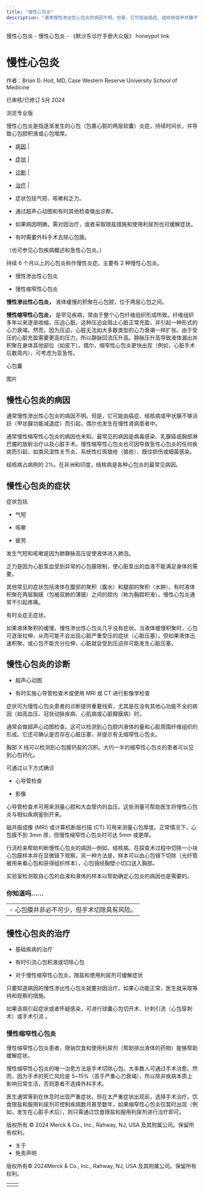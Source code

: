 ```yaml
---
title: "慢性心包炎"
description: "通常慢性渗出性心包炎的病因不明。但是，它可能由癌症、结核病或甲状腺不够活跃（甲状腺功能减退症）而引起，偶尔也发生在慢性肾病患者中。"
---
```


﻿慢性心包炎 \- 慢性心包炎 \- 《默沙东诊疗手册大众版》 honeypot link

# 慢性心包炎

作者：Brian D. Hoit, MD, Case Western Reserve University School of Medicine

已审核/已修订 5月 2024

浏览专业版

慢性心包炎是指逐渐发生的心包（包裹心脏的两层软囊）炎症，持续时间长，并导致心包腔积液或心包增厚。

- [病因](#病因_v720836_zh) \|
- [症状](#症状_v720841_zh) \|
- [诊断](#诊断_v870950_zh) \|
- [治疗](#治疗_v720868_zh) \|

- 症状包括气短、咳嗽和乏力。

- 通过超声心动图和有时其他检查做出诊断。

- 如果病因明确，需对因治疗，或者采取限盐措施和使用利尿剂也可缓解症状。

- 有时需要外科手术去除心包膜。


（也可参见心包疾病概述和急性心包炎。）

持续 6 个月以上的心包炎称作慢性炎症。主要有 2 种慢性心包炎。

- 慢性渗出性心包炎

- 慢性缩窄性心包炎


**慢性渗出性心包炎，** 液体缓慢的积聚在心包腔，位于两层心包之间。

**慢性缩窄性心包炎，** 是罕见疾病，常由于整个心包纤维组织形成所致。纤维组织多年以来逐渐收缩，压迫心脏。这种压迫会阻止心脏正常充盈，并引起一种形式的心力衰竭。然而，因为压迫，心脏无法如大多数类型的心力衰竭一样扩张。由于受压的心脏充盈需要更高的压力，所以静脉回流压升高。静脉压升高导致液体漏出并积聚在身体其他部位（如皮下）。偶尔，缩窄性心包炎更快出现（例如，心脏手术后数周内），可考虑为亚急性。

心包囊



图片

## 慢性心包炎的病因

通常慢性渗出性心包炎的病因不明。但是，它可能由癌症、结核病或甲状腺不够活跃（甲状腺功能减退症）而引起，偶尔也发生在慢性肾病患者中。

通常慢性缩窄性心包炎的病因也未知。最常见的病因是病毒感染、乳腺癌或胸部淋巴瘤的放射治疗以及心脏手术。慢性缩窄性心包炎也可因导致急性心包炎的任何疾病而引起，如类风湿性关节炎、系统性红斑狼疮（狼疮）、既往损伤或细菌感染。

结核病占病例的 2%。在非洲和印度，结核病是各种心包炎的最常见病因。

## 慢性心包炎的症状

症状包括

- 气短

- 咳嗽

- 疲劳


发生气短和咳嗽是因为肺静脉高压促使液体进入肺泡。

乏力是因为心脏泵血受到异常的心包膜限制，使心脏泵出的血液不能满足身体的需要。

其他常见的症状包括液体在腹部的聚积（腹水）和腿部的聚积（水肿）。有时液体积聚在两层胸膜（包被双肺的薄膜）之间的腔内（称为胸腔积液）。慢性心包炎通常不引起疼痛。

有时炎症无症状。

如果液体聚积的缓慢，慢性渗出性心包炎几乎没有症状。当液体缓慢积聚时，心包可逐渐拉伸，从而可能不会出现心脏严重受压的症状（心脏压塞）。但如果液体迅速积聚，或心包不能充分拉伸，心脏就会受到压迫并可能发生心脏压塞。

## 慢性心包炎的诊断

- 超声心动图

- 有时实施心导管检查术或使用 MRI 或 CT 进行影像学检查


症状可为慢性心包炎患者的诊断提供重要线索，尤其是在没有其他心功能不全的病因（如高血压、冠状动脉疾病、心肌病或心脏瓣膜病）时。

通常会做超声心动图检查。这可以检测到心包腔内液体的量和心脏周围纤维组织的形成。它还可确认是否存在心脏压塞，并提示有无缩窄性心包炎。

胸部 X 线可以检测到心包膜钙盐的沉积。大约一半的缩窄性心包炎的患者可以见到心包钙化。

可通过以下方式确诊

- 心导管检查

- 影像


心导管检查术可用来测量心腔和大血管内的血压。这些测量可帮助医生将慢性心包炎与相似疾病鉴别开来。

磁共振成像 (MRI) 或计算机断层扫描 (CT) 可用来测量心包厚度。正常情况下，心包膜不到 3mm 厚，但慢性缩窄性心包炎时可达 5mm 或更厚。

行活检来帮助判断慢性心包炎的病因—例如，结核病。在探查术过程中切除一小块心包膜样本并在显微镜下观察。另一种方法是，样本可以由心包镜下切除（光纤管被用来看心包和获得组织样本），心包镜经胸壁小切口送入胸部。

实验室检测取自心包的血液和液体的样本以帮助确定心包炎的病因也是需要的。

### 你知道吗……

|     |
| --- |
| - 心包膜并非必不可少，但手术切除具有风险。 |

## 慢性心包炎的治疗

- 基础疾病的治疗

- 有时引流心包积液或切除心包

- 对于慢性缩窄性心包炎，限盐和使用利尿剂可缓解症状


只要知道病因的慢性渗出性心包炎就要对因治疗。如果心功能正常，医生就采取等待和观察的措施。

如果该病引起症状或者怀疑感染，可进行球囊心包切开术、针刺引流（心包穿刺术）或手术引流 。

### 慢性缩窄性心包炎

慢性缩窄性心包炎患者，限钠饮食和使用利尿剂（帮助排出液体的药物）能够帮助缓解症状。

慢性缩窄性心包炎的唯一治愈方法是手术切除心包。大多数人可通过手术治愈。然而，因为手术的死亡风险是 5~15%（高于严重心力衰竭），所以除非疾病本质上影响日常生活，否则患者不选择外科手术。

医生通常等到在休息时出现严重症状，但在太严重症状出现前，选择手术治疗。饮食限盐和服用利尿剂可控制疾病数月甚至数年，如果缩窄性心包炎仅暂时出现（例如，发生在心脏手术后），则只需通过饮食限盐和服用利尿剂进行治疗即可。



版权所有 © 2024
Merck & Co., Inc., Rahway, NJ, USA 及其附属公司。保留所有权利。

- 关于
- 免责声明

版权所有© 2024Merck & Co., Inc., Rahway, NJ, USA 及其附属公司。保留所有权利。

|     |     |
| --- | --- |
|  |  |